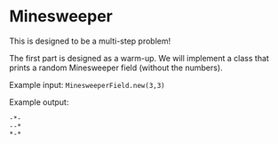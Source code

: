 # Minesweeper

This is designed to be a multi-step problem!

The first part is designed as a warm-up. We will implement a class that prints
a random Minesweeper field (without the numbers).

Example input:
`MinesweeperField.new(3,3)`

Example output:
```
-*-
--*
*-*
```
